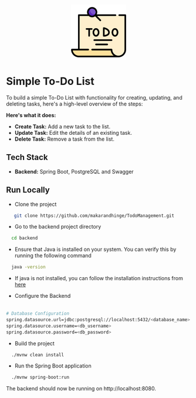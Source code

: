 <p align="center">
  <img src="Logo/to-do-list.png" alt="Logo" width="150" />
</p>

# Simple To-Do List

To build a simple To-Do List with functionality for creating, updating, and deleting tasks, here's a high-level overview of the steps:

**Here's what it does:**

* **Create Task:** Add a new task to the list.
* **Update Task:** Edit the details of an existing task.
* **Delete Task:** Remove a task from the list.

## Tech Stack

* **Backend:** Spring Boot, PostgreSQL and Swagger

## Run Locally

- Clone the project

```bash
   git clone https://github.com/makarandhinge/TodoManagement.git
```

- Go to the backend project directory

```bash
  cd backend
```

- Ensure that Java is installed on your system. You can verify this by running the following command

```bash
  java -version
```

- If java is not installed, you can follow the installation instructions from [here](https://github.com/makarandhinge/Installtion-Guideline/blob/main/Java.md)

- Configure the Backend

```bash

# Database Configuration
spring.datasource.url=jdbc:postgresql://localhost:5432/<database_name>
spring.datasource.username=<db_username>
spring.datasource.password=<db_password>

```

- Build the project

```bash
  ./mvnw clean install
```

- Run the Spring Boot application

```bash
  ./mvnw spring-boot:run
```

The backend should now be running on http://localhost:8080.

